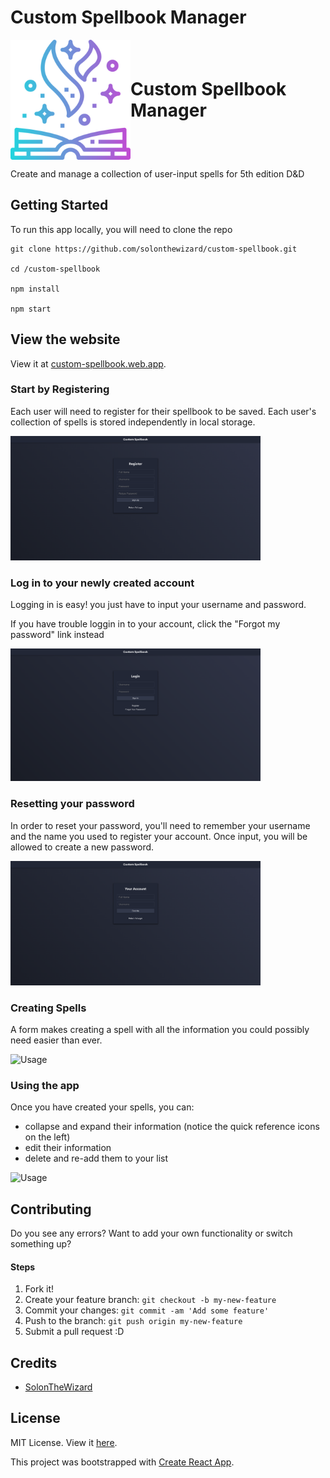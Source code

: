 
# Custom Spellbook Manager
<div style="display: flex; align-items: center;"><img alt="logo" src="https://github.com/SolonTheWizard/custom-spellbook/blob/master/public/logo192.png" /><h1 style="margin: 0;">Custom Spellbook Manager</h1></div>

Create and manage a collection of user-input spells for 5th edition D&D


## Getting Started

To run this app locally, you will need to clone the repo

```
git clone https://github.com/solonthewizard/custom-spellbook.git

cd /custom-spellbook

npm install

npm start
```

## View the website

View it at [custom-spellbook.web.app](https://custom-spellbook.web.app/).

### Start by Registering
Each user will need to register for their spellbook to be saved. Each user's collection of spells is stored independently in local storage.

<img src='/documentation/register-page.png' width='400px'>

### Log in to your newly created account
Logging in is easy! you just have to input your username and password.

If you have trouble loggin in to your account, click the "Forgot my password" link instead

<img src='/documentation/login-page.png' width='400px'>

### Resetting your password
In order to reset your password, you'll need to remember your username and the name you used to register your account.
Once input, you will be allowed to create a new password.

<img src='/documentation/reset-page.png' width='400px'>

### Creating Spells
A form makes creating a spell with all the information you could possibly need easier than ever.

![Usage](https://thumbs.gfycat.com/FortunateEnviousHalcyon-size_restricted.gif)

### Using the app
Once you have created your spells, you can:
 - collapse and expand their information (notice the quick reference icons on the left)
 - edit their information
 - delete and re-add them to your list

![Usage](https://thumbs.gfycat.com/CarelessWellgroomedIberianbarbel-size_restricted.gif)



## Contributing

Do you see any errors? Want to add your own functionality or switch something up?

#### Steps

1. Fork it!
2. Create your feature branch: `git checkout -b my-new-feature`
3. Commit your changes: `git commit -am 'Add some feature'`
4. Push to the branch: `git push origin my-new-feature`
5. Submit a pull request :D

## Credits

* [SolonTheWizard](https://github.com/SolonTheWizard)

## License
MIT License. View it [here](LICENSE).


This project was bootstrapped with [Create React App](https://github.com/facebook/create-react-app).
